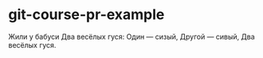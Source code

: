 # git-course-pr-example

Жили у бабуси
Два весёлых гуся:
Один — сизый,
Другой — сивый,
Два весёлых гуся.
